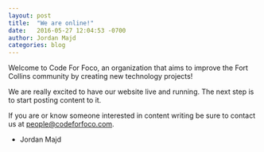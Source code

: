 ```yaml
---
layout: post
title:  "We are online!"
date:   2016-05-27 12:04:53 -0700
author: Jordan Majd
categories: blog
---
```


Welcome to Code For Foco, an organization that aims to improve the Fort Collins community by creating new technology projects!

We are really excited to have our website live and running. The next step is to start posting content to it.

If you are or know someone interested in content writing be sure to contact us at [people@codeforfoco.com](mailto:people@codeforfoco.com).

- Jordan Majd
